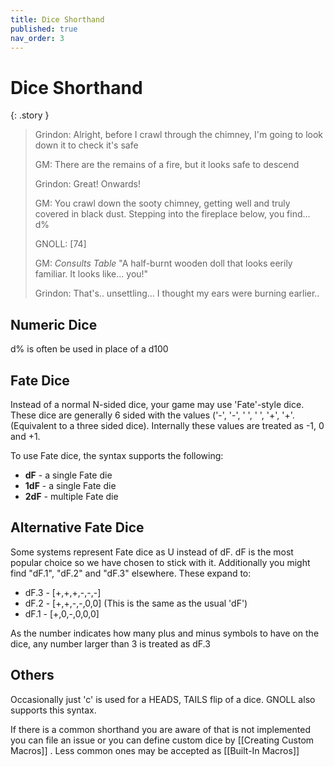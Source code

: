 ```yaml
---
title: Dice Shorthand
published: true
nav_order: 3
---
```


# Dice Shorthand


{: .story }   
> Grindon: Alright, before I crawl through the chimney, I'm going to look down it to check it's safe
>
> GM: There are the remains of a fire, but it looks safe to descend
>
> Grindon: Great! Onwards!
>
> GM: You crawl down the sooty chimney, getting well and truly covered in black dust. Stepping into the fireplace below, you find... d%
>
> GNOLL: [74]
>
> GM: *Consults Table* "A half-burnt wooden doll that looks eerily familiar. It looks like... you!"
>
> Grindon: That's.. unsettling... I thought my ears were burning earlier.. 

## Numeric Dice
d% is often be used in place of a d100

## Fate Dice

Instead of a normal N-sided dice, your game may use 'Fate'-style dice. These dice are generally 6 sided with the values ('-', '-', ' ', ' ', '+', '+'. (Equivalent to a three sided dice).
Internally these values are treated as -1, 0 and +1.

To use Fate dice, the syntax supports the following:
 - **dF** - a single Fate die
 - **1dF** - a single Fate die
 - **2dF** - multiple Fate die

## Alternative Fate Dice

Some systems represent Fate dice as U instead of dF. dF is the most popular choice so we have chosen to stick with it.
Additionally you might find "dF.1", "dF.2" and "dF.3" elsewhere. These expand to:

- dF.3 - [+,+,+,-,-,-] 
- dF.2 - [+,+,-,-,0,0] (This is the same as the usual 'dF')
- dF.1 - [+,0,-,0,0,0]

As the number indicates how many plus and minus symbols to have on the dice, any number larger than 3 is treated as dF.3

## Others

Occasionally just 'c' is used for a HEADS, TAILS flip of a dice. GNOLL also supports this syntax.

If there is a common shorthand you are aware of that is not implemented you can file an issue or you can define custom dice by [[Creating Custom Macros]] . Less common ones may be accepted as [[Built-In Macros]]
